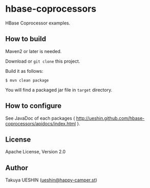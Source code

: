 # hbase-coprocessors

HBase Coprocessor examples.

## How to build

Maven2 or later is needed.

Download or `git clone` this project.

Build it as follows:

    $ mvn clean package

You will find a packaged jar file in `target` directory.

## How to configure

See JavaDoc of each packages ( http://ueshin.github.com/hbase-coprocessors/apidocs/index.html ).

## License

Apache License, Version 2.0

## Author

Takuya UESHIN (ueshin@happy-camper.st)
